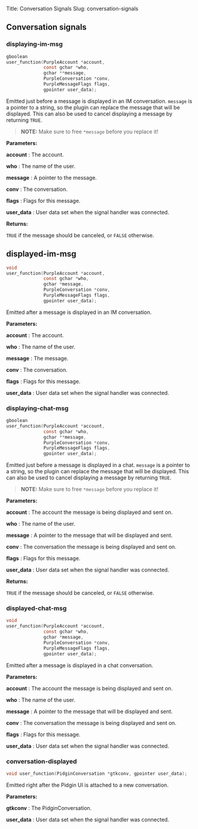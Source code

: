 Title: Conversation Signals
Slug: conversation-signals

## Conversation signals

### displaying-im-msg

```c
gboolean
user_function(PurpleAccount *account,
              const gchar *who,
              gchar **message,
              PurpleConversation *conv,
              PurpleMessageFlags flags,
              gpointer user_data);
```

Emitted just before a message is displayed in an IM conversation. `message` is
a pointer to a string, so the plugin can replace the message that will be
displayed. This can also be used to cancel displaying a message by returning
`TRUE`.

> **NOTE:** Make sure to free `*message` before you replace it!

**Parameters:**

**account**
: The account.

**who**
: The name of the user.

**message**
: A pointer to the message.

**conv**
: The conversation.

**flags**
: Flags for this message.

**user_data**
: User data set when the signal handler was connected.

**Returns:**

`TRUE` if the message should be canceled, or `FALSE` otherwise.

## displayed-im-msg

```c
void
user_function(PurpleAccount *account,
              const gchar *who,
              gchar *message,
              PurpleConversation *conv,
              PurpleMessageFlags flags,
              gpointer user_data);
```

Emitted after a message is displayed in an IM conversation.

**Parameters:**

**account**
: The account.

**who**
: The name of the user.

**message**
: The message.

**conv**
: The conversation.

**flags**
: Flags for this message.

**user_data**
: User data set when the signal handler was connected.

### displaying-chat-msg

```c
gboolean
user_function(PurpleAccount *account,
              const gchar *who,
              gchar **message,
              PurpleConversation *conv,
              PurpleMessageFlags flags,
              gpointer user_data);
```

Emitted just before a message is displayed in a chat. `message` is a pointer to
a string, so the plugin can replace the message that will be displayed. This
can also be used to cancel displaying a message by returning `TRUE`.

> **NOTE:** Make sure to free `*message` before you replace it!

**Parameters:**

**account**
: The account the message is being displayed and sent on.

**who**
: The name of the user.

**message**
: A pointer to the message that will be displayed and sent.

**conv**
: The conversation the message is being displayed and sent on.

**flags**
: Flags for this message.

**user_data**
: User data set when the signal handler was connected.

**Returns:**

`TRUE` if the message should be canceled, or `FALSE` otherwise.

### displayed-chat-msg

```c
void
user_function(PurpleAccount *account,
              const gchar *who,
              gchar *message,
              PurpleConversation *conv,
              PurpleMessageFlags flags,
              gpointer user_data);
```

Emitted after a message is displayed in a chat conversation.

**Parameters:**

**account**
: The account the message is being displayed and sent on.

**who**
: The name of the user.

**message**
: A pointer to the message that will be displayed and sent.

**conv**
: The conversation the message is being displayed and sent on.

**flags**
: Flags for this message.

**user_data**
: User data set when the signal handler was connected.


### conversation-displayed

```c
void user_function(PidginConversation *gtkconv, gpointer user_data);
```

Emitted right after the Pidgin UI is attached to a new conversation.

**Parameters:**

**gtkconv**
: The PidginConversation.

**user_data**
: User data set when the signal handler was connected.
